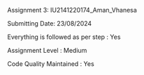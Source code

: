 Assignment 3: IU2141220174_Aman_Vhanesa

Submitting Date: 23/08/2024

Everything is followed as per step : Yes

Assignment Level : Medium

Code Quality Maintained : Yes

